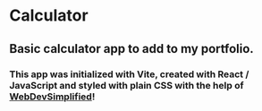 # Calculator
## Basic calculator app to add to my portfolio.
### This app was initialized with Vite, created with React / JavaScript and styled with plain CSS with the help of [WebDevSimplified](https://www.youtube.com/@WebDevSimplified)!

